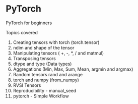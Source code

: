 # PyTorch
PyTorch for beginners

Topics covered

1. Creating tensors with torch (torch.tensor)
2. ndim and shape of the tensor
3. Manipulating tensors ( +, -, *, / and matmul)
4. Transposing tensors
5. dtype and type (Data types)
6. Aggregations (Min, Max, Sum, Mean, argmin and argmax)
7. Random tensors rand and arange
8. torch and numpy (from_numpy)
9. RVSI Tensors
10. Reproducibility - manual_seed
11. pytorch - Simple Workflow

